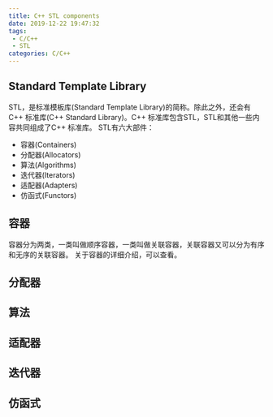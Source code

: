 ```yaml
---
title: C++ STL components
date: 2019-12-22 19:47:32
tags:
 - C/C++
 - STL
categories: C/C++
---
```



## Standard Template Library
STL，是标准模板库(Standard Template Library)的简称。除此之外，还会有C++ 标准库(C++ Standard Library)。C++ 标准库包含STL，STL和其他一些内容共同组成了C++ 标准库。
STL有六大部件：
- 容器(Containers)
- 分配器(Allocators)
- 算法(Algorithms)
- 迭代器(Iterators)
- 适配器(Adapters)
- 仿函式(Functors)

## 容器
容器分为两类，一类叫做顺序容器，一类叫做关联容器，关联容器又可以分为有序和无序的关联容器。
关于容器的详细介绍，可以查看[]()。

## 分配器

## 算法

## 适配器

## 迭代器

## 仿函式
